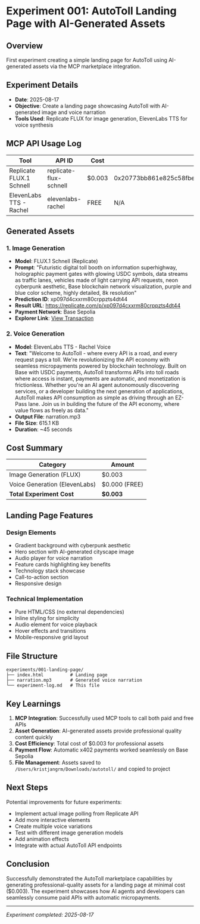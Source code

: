 # Experiment 001: AutoToll Landing Page with AI-Generated Assets

## Overview
First experiment creating a simple landing page for AutoToll using AI-generated assets via the MCP marketplace integration.

## Experiment Details
- **Date**: 2025-08-17
- **Objective**: Create a landing page showcasing AutoToll with AI-generated image and voice narration
- **Tools Used**: Replicate FLUX for image generation, ElevenLabs TTS for voice synthesis

## MCP API Usage Log

| Tool | API ID | Cost | Transaction Hash | Timestamp | Status |
|------|--------|------|-----------------|-----------|---------|
| Replicate FLUX.1 Schnell | replicate-flux-schnell | $0.003 | 0x20773bb861e825c58fbef19bbb914fd8bf606deb76b8419bba4dd94072152724 | 2025-08-17T01:58:06.319Z | ✅ Success |
| ElevenLabs TTS - Rachel | elevenlabs-rachel | FREE | N/A | 2025-08-17T01:58:31.364Z | ✅ Success |

## Generated Assets

### 1. Image Generation
- **Model**: FLUX.1 Schnell (Replicate)
- **Prompt**: "Futuristic digital toll booth on information superhighway, holographic payment gates with glowing USDC symbols, data streams as traffic lanes, vehicles made of light carrying API requests, neon cyberpunk aesthetic, Base blockchain network visualization, purple and blue color scheme, highly detailed, 8k resolution"
- **Prediction ID**: xp097d4cxxrm80crppzts4dt44
- **Result URL**: https://replicate.com/p/xp097d4cxxrm80crppzts4dt44
- **Payment Network**: Base Sepolia
- **Explorer Link**: [View Transaction](https://sepolia.basescan.org/tx/0x20773bb861e825c58fbef19bbb914fd8bf606deb76b8419bba4dd94072152724)

### 2. Voice Generation
- **Model**: ElevenLabs TTS - Rachel Voice
- **Text**: "Welcome to AutoToll - where every API is a road, and every request pays a toll. We're revolutionizing the API economy with seamless micropayments powered by blockchain technology. Built on Base with USDC payments, AutoToll transforms APIs into toll roads where access is instant, payments are automatic, and monetization is frictionless. Whether you're an AI agent autonomously discovering services, or a developer building the next generation of applications, AutoToll makes API consumption as simple as driving through an EZ-Pass lane. Join us in building the future of the API economy, where value flows as freely as data."
- **Output File**: narration.mp3
- **File Size**: 615.1 KB
- **Duration**: ~45 seconds

## Cost Summary

| Category | Amount |
|----------|--------|
| Image Generation (FLUX) | $0.003 |
| Voice Generation (ElevenLabs) | $0.000 (FREE) |
| **Total Experiment Cost** | **$0.003** |

## Landing Page Features

### Design Elements
- Gradient background with cyberpunk aesthetic
- Hero section with AI-generated cityscape image
- Audio player for voice narration
- Feature cards highlighting key benefits
- Technology stack showcase
- Call-to-action section
- Responsive design

### Technical Implementation
- Pure HTML/CSS (no external dependencies)
- Inline styling for simplicity
- Audio element for voice playback
- Hover effects and transitions
- Mobile-responsive grid layout

## File Structure
```
experiments/001-landing-page/
├── index.html          # Landing page
├── narration.mp3       # Generated voice narration
└── experiment-log.md   # This file
```

## Key Learnings

1. **MCP Integration**: Successfully used MCP tools to call both paid and free APIs
2. **Asset Generation**: AI-generated assets provide professional quality content quickly
3. **Cost Efficiency**: Total cost of $0.003 for professional assets
4. **Payment Flow**: Automatic x402 payments worked seamlessly on Base Sepolia
5. **File Management**: Assets saved to `/Users/kristjangrm/Downloads/autotoll/` and copied to project

## Next Steps

Potential improvements for future experiments:
- Implement actual image polling from Replicate API
- Add more interactive elements
- Create multiple voice variations
- Test with different image generation models
- Add animation effects
- Integrate with actual AutoToll API endpoints

## Conclusion

Successfully demonstrated the AutoToll marketplace capabilities by generating professional-quality assets for a landing page at minimal cost ($0.003). The experiment showcases how AI agents and developers can seamlessly consume paid APIs with automatic micropayments.

---
*Experiment completed: 2025-08-17*